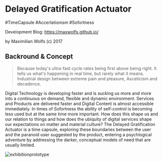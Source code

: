 # Delayed Gratification Actuator

#TimeCapsule #Accerlationism #Sofortness

Development Blog: https://maxwolfs.github.io/

by Maximilian Wolfs (c) 2017

## Backround & Concept

> Because today's ultra-fast cycle rates being first above being right.
It tells us what's happening in real time, but rarely what it means.
Industrial design between extreme pain and pleasure, Asceticism and decadence.

Digital Technology is developing faster and is sucking us more and more into a continuous on demand, flexible and dynamic environment. Services and Products are delivered faster and Digital Content is almost accessible immediately. In times of Sofortness the ability of self-control is becoming less used but at the same time more important. How does this shape us and our relation to things and how does the ubiquity of digital services shape our expectations on  matter and material culture? The Delayed Gratification Actuator is a time capsule, exploring these boundaries between the user and the paranoid user suggested by the product, entering a psychlogical adventure by addressing the darker, conceptual models of need that are usually limited.

![exhibitionprototype](https://maxwolfs.github.io/images/exhibition1.jpg "prototype")
